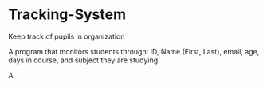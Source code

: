 # Tracking-System
Keep track of pupils in organization

A program that monitors students through: ID, Name (First, Last), email, age, days in course, and subject they are studying. 

A
